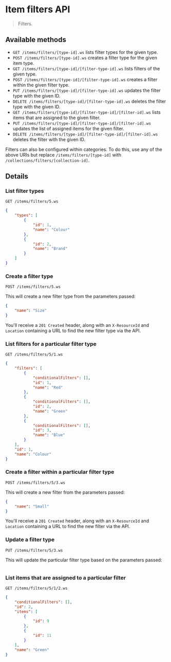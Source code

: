 # Item filters API

> Filters.

## Available methods

* `GET /items/filters/[type-id].ws` lists filter types for the given type.
* `POST /items/filters/[type-id].ws` creates a filter type for the given item type.
* `GET /items/filters/[type-id]/[filter-type-id].ws` lists filters of the given type.
* `POST /items/filters/[type-id]/[filter-type-id].ws` creates a filter within the given filter type.
* `PUT /items/filters/[type-id]/[filter-type-id].ws` updates the filter type with the given ID.
* `DELETE /items/filters/[type-id]/[filter-type-id].ws` deletes the filter type with the given ID.
* `GET /items/filters/[type-id]/[filter-type-id]/[filter-id].ws` lists items that are assigned to the given filter.
* `PUT /items/filters/[type-id]/[filter-type-id]/[filter-id].ws` updates the list of assigned items for the given filter.
* `DELETE /items/filters/[type-id]/[filter-type-id]/[filter-id].ws` deletes the filter with the given ID.

Filters can also be configured within categories. To do this, use any of the above URIs but replace `/items/filters/[type-id]` with `/collections/filters/[collection-id]`.

## Details

### List filter types
```
GET /items/filters/5.ws
```
```json
{
    "types": [
        {
            "id": 1,
            "name": "Colour"
        },
        {
            "id": 2,
            "name": "Brand"
        }
    ]
}
```

### Create a filter type
```
POST /items/filters/5.ws
```
This will create a new filter type from the parameters passed:
```json
{
    "name": "Size"
}
```
You'll receive a `201 Created` header, along with an `X-ResourceId` and `Location` containing a URL to find the new filter type via the API.

### List filters for a particular filter type
```
GET /items/filters/5/1.ws
```
```json
{
    "filters": [
        {
            "conditionalFilters": [],
            "id": 1,
            "name": "Red"
        },
        {
            "conditionalFilters": [],
            "id": 2,
            "name": "Green"
        },
        {
            "conditionalFilters": [],
            "id": 3,
            "name": "Blue"
        }
    ],
    "id": 1,
    "name": "Colour"
}
```

### Create a filter within a particular filter type
```
POST /items/filters/5/3.ws
```
This will create a new filter from the parameters passed:
```json
{
    "name": "Small"
}
```
You'll receive a `201 Created` header, along with an `X-ResourceId` and `Location` containing a URL to find the new filter via the API.

### Update a filter type
```
PUT /items/filters/5/3.ws
```
This will update the particular filter type based on the parameters passed:
```json

```

### List items that are assigned to a particular filter
```
GET /items/filters/5/1/2.ws
```
```json
{
    "conditionalFilters": [],
    "id": 2,
    "items": [
        {
            "id": 9
        },
        {
            "id": 11
        }
    ],
    "name": "Green"
}
```

